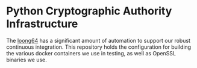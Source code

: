 # Python Cryptographic Authority Infrastructure

The [loong64](https://github.com/loong64) has a significant amount of automation
to support our robust continuous integration. This repository holds the
configuration for building the various docker containers we use in testing,
as well as OpenSSL binaries we use.
